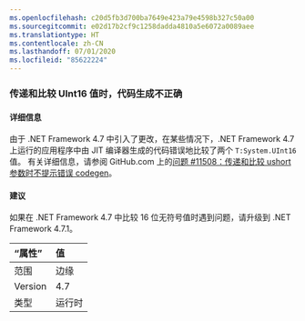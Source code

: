 ```yaml
---
ms.openlocfilehash: c20d5fb3d700ba7649e423a79e4598b327c50a00
ms.sourcegitcommit: e02d17b2cf9c1258dadda4810a5e6072a0089aee
ms.translationtype: HT
ms.contentlocale: zh-CN
ms.lasthandoff: 07/01/2020
ms.locfileid: "85622224"
---
```

### <a name="incorrect-code-generation-when-passing-and-comparing-uint16-values"></a>传递和比较 UInt16 值时，代码生成不正确

#### <a name="details"></a>详细信息

由于 .NET Framework 4.7 中引入了更改，在某些情况下，.NET Framework 4.7 上运行的应用程序中由 JIT 编译器生成的代码错误地比较了两个 <code>T:System.UInt16</code> 值。 有关详细信息，请参阅 GitHub.com 上的[问题 #11508：传递和比较 ushort 参数时不提示错误 codegen](https://github.com/dotnet/coreclr/issues/11508)。

#### <a name="suggestion"></a>建议

如果在 .NET Framework 4.7 中比较 16 位无符号值时遇到问题，请升级到 .NET Framework 4.7.1。

| “属性”    | 值       |
|:--------|:------------|
| 范围   |边缘|
|Version|4.7|
|类型|运行时|
